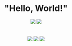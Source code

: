 <div align="center">
<h1>"Hello, World!"</h1>

![](https://github-readme-solvedac.hyp3rflow.vercel.app/api/?handle=dlswns)
![](https://github-readme-activity-graph.cyclic.app/graph?username=in-jun&theme=high-contrast)

#

  <div>
      <p>
        <img src="https://img.shields.io/badge/Visual Studio Code-007ACC?style=flat-square&logo=Visual Studio Code&logoColor=white"/>
        <img src="https://img.shields.io/badge/Linux-FCC624?style=flat-square&logo=Linux&logoColor=white"/>
        <img src="https://hits.seeyoufarm.com/api/count/incr/badge.svg?url=https%3A%2F%2Fgithub.com%2Fgjbae1212%2Fhit-counter&count_bg=%23000000&title_bg=%23FFFFFF&icon=ubuntu.svg&icon_color=%23FF6B00&title=in-jun&edge_flat=true"/>
      </p>
  </div>
  
</div>
